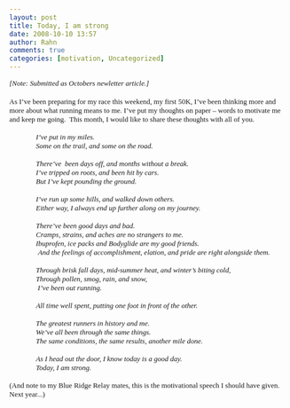 ```yaml
---
layout: post
title: Today, I am strong
date: 2008-10-10 13:57
author: Rahn
comments: true
categories: [motivation, Uncategorized]
---
```

<p class="MsoNormal" style="margin: 0in 0in 0pt;"><span style="font-size: small; font-family: Calibri;"><em>[Note: Submitted as Octobers newletter article.]</em></span></p>
<p class="MsoNormal" style="margin: 0in 0in 0pt;"> </p>
<p class="MsoNormal" style="margin: 0in 0in 0pt;"><span style="font-size: small; font-family: Calibri;">As I’ve been preparing for my race this weekend, my first 50K, I’ve been thinking more and more about what running means to me. I’ve put my thoughts on paper – words to motivate me and keep me going.  This month, I would like to share these thoughts with all of you.</span></p>
<p class="MsoNormal" style="margin: 0in 0in 0pt;"><span style="font-size: small; font-family: Calibri;"> </span></p>
<p class="MsoNormal" style="margin: 0in 0in 0pt 0.5in;"><em><span style="font-size: small;"><span style="font-family: Calibri;">I’ve put in my miles. </span></span></em></p>
<p class="MsoNormal" style="margin: 0in 0in 0pt 0.5in;"><em><span style="font-size: small;"><span style="font-family: Calibri;">Some on the trail, and some on the road.</span></span></em></p>
<p class="MsoNormal" style="margin: 0in 0in 0pt 0.5in;"><em><span style="font-size: small; font-family: Calibri;"> </span></em></p>
<p class="MsoNormal" style="margin: 0in 0in 0pt 0.5in;"><em><span style="font-size: small;"><span style="font-family: Calibri;">There’ve  been days off, and months without a break.</span></span></em></p>
<p class="MsoNormal" style="margin: 0in 0in 0pt 0.5in;"><em><span style="font-size: small;"><span style="font-family: Calibri;">I’ve tripped on roots, and been hit by cars.</span></span></em></p>
<p class="MsoNormal" style="margin: 0in 0in 0pt 0.5in;"><em><span style="font-size: small;"><span style="font-family: Calibri;">But I’ve kept pounding the ground.</span></span></em></p>
<p class="MsoNormal" style="margin: 0in 0in 0pt 0.5in;"><em><span style="font-size: small; font-family: Calibri;"> </span></em></p>
<p class="MsoNormal" style="margin: 0in 0in 0pt 0.5in;"><em><span style="font-size: small;"><span style="font-family: Calibri;">I’ve run up some hills, and walked down others. </span></span></em></p>
<p class="MsoNormal" style="margin: 0in 0in 0pt 0.5in;"><em><span style="font-size: small;"><span style="font-family: Calibri;">Either way, I always end up further along on my journey.</span></span></em></p>
<p class="MsoNormal" style="margin: 0in 0in 0pt 0.5in;"><em><span style="font-size: small; font-family: Calibri;"> </span></em></p>
<p class="MsoNormal" style="margin: 0in 0in 0pt 0.5in;"><em><span style="font-size: small;"><span style="font-family: Calibri;">There’ve been good days and bad.</span></span></em></p>
<p class="MsoNormal" style="margin: 0in 0in 0pt 0.5in;"><em><span style="font-size: small;"><span style="font-family: Calibri;">Cramps, strains, and aches are no strangers to me.</span></span></em></p>
<p class="MsoNormal" style="margin: 0in 0in 0pt 0.5in;"><em><span style="font-size: small;"><span style="font-family: Calibri;">Ibuprofen, ice packs and Bodyglide are my good friends.</span></span></em></p>
<p class="MsoNormal" style="margin: 0in 0in 0pt;"><em><span style="font-size: small;"><span style="font-family: Calibri;">                And the feelings of accomplishment, elation, and pride are right alongside them.</span></span></em></p>
<p class="MsoNormal" style="margin: 0in 0in 0pt 0.5in;"><em><span style="font-size: small; font-family: Calibri;"> </span></em></p>
<p class="MsoNormal" style="margin: 0in 0in 0pt 0.5in;"><em><span style="font-size: small;"><span style="font-family: Calibri;">Through brisk fall days, mid-summer heat, and winter’s biting cold, </span></span></em></p>
<p class="MsoNormal" style="margin: 0in 0in 0pt 0.5in;"><em><span style="font-size: small;"><span style="font-family: Calibri;">Through pollen, smog, rain, and snow,</span></span></em></p>
<p class="MsoNormal" style="margin: 0in 0in 0pt 0.5in;"><em><span style="font-size: small;"><span style="font-family: Calibri;"> I’ve been out running.</span></span></em></p>
<p class="MsoNormal" style="margin: 0in 0in 0pt 0.5in;"><em><span style="font-size: small; font-family: Calibri;"> </span></em></p>
<p class="MsoNormal" style="margin: 0in 0in 0pt 0.5in;"><em><span style="font-size: small;"><span style="font-family: Calibri;">All time well spent, putting one foot in front of the other.</span></span></em></p>
<p class="MsoNormal" style="margin: 0in 0in 0pt 0.5in;"><em><span style="font-size: small; font-family: Calibri;"> </span></em></p>
<p class="MsoNormal" style="margin: 0in 0in 0pt 0.5in;"><em><span style="font-size: small;"><span style="font-family: Calibri;">The greatest runners in history and me.</span></span></em></p>
<p class="MsoNormal" style="margin: 0in 0in 0pt 0.5in;"><em><span style="font-size: small;"><span style="font-family: Calibri;">We’ve all been through the same things. </span></span></em></p>
<p class="MsoNormal" style="margin: 0in 0in 0pt 0.5in;"><em><span style="font-size: small;"><span style="font-family: Calibri;">The same conditions, the same results, another mile done.</span></span></em></p>
<p class="MsoNormal" style="margin: 0in 0in 0pt 0.5in;"><em><span style="font-size: small; font-family: Calibri;"> </span></em></p>
<p class="MsoNormal" style="margin: 0in 0in 0pt 0.5in;"><em><span style="font-size: small;"><span style="font-family: Calibri;">As I head out the door, I know today is a good day. </span></span></em></p>
<p class="MsoNormal" style="margin: 0in 0in 0pt 0.5in;"><em><span style="font-size: small; font-family: Calibri;">Today, I am strong.</span></em></p>
<p class="MsoNormal" style="margin: 0in 0in 0pt;"><span style="font-size: small; font-family: Calibri;"> </span></p>
<p class="MsoNormal" style="margin: 0in 0in 0pt;"><span style="font-size: small; font-family: Calibri;">(And note to my Blue Ridge Relay mates, this is the motivational speech I should have given. Next year...)</span></p>
<p class="MsoNormal" style="margin: 0in 0in 0pt;"><span style="font-size: small; font-family: Calibri;"> </span></p>
